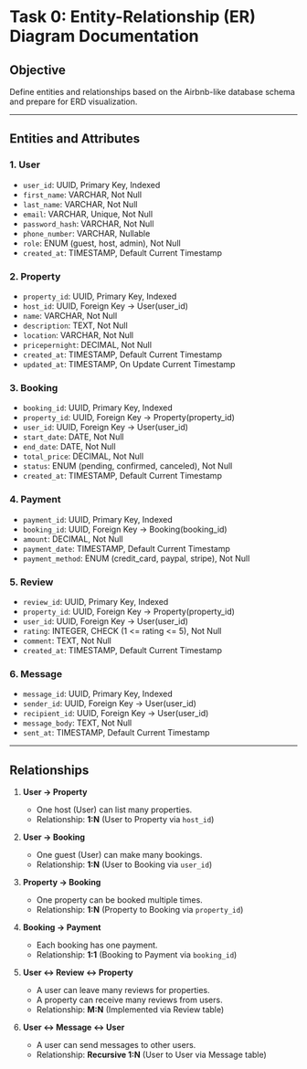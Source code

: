 # Task 0: Entity-Relationship (ER) Diagram Documentation

## Objective

Define entities and relationships based on the Airbnb-like database schema and prepare for ERD visualization.

---

## Entities and Attributes

### 1. **User**

* `user_id`: UUID, Primary Key, Indexed
* `first_name`: VARCHAR, Not Null
* `last_name`: VARCHAR, Not Null
* `email`: VARCHAR, Unique, Not Null
* `password_hash`: VARCHAR, Not Null
* `phone_number`: VARCHAR, Nullable
* `role`: ENUM (guest, host, admin), Not Null
* `created_at`: TIMESTAMP, Default Current Timestamp

### 2. **Property**

* `property_id`: UUID, Primary Key, Indexed
* `host_id`: UUID, Foreign Key → User(user\_id)
* `name`: VARCHAR, Not Null
* `description`: TEXT, Not Null
* `location`: VARCHAR, Not Null
* `pricepernight`: DECIMAL, Not Null
* `created_at`: TIMESTAMP, Default Current Timestamp
* `updated_at`: TIMESTAMP, On Update Current Timestamp

### 3. **Booking**

* `booking_id`: UUID, Primary Key, Indexed
* `property_id`: UUID, Foreign Key → Property(property\_id)
* `user_id`: UUID, Foreign Key → User(user\_id)
* `start_date`: DATE, Not Null
* `end_date`: DATE, Not Null
* `total_price`: DECIMAL, Not Null
* `status`: ENUM (pending, confirmed, canceled), Not Null
* `created_at`: TIMESTAMP, Default Current Timestamp

### 4. **Payment**

* `payment_id`: UUID, Primary Key, Indexed
* `booking_id`: UUID, Foreign Key → Booking(booking\_id)
* `amount`: DECIMAL, Not Null
* `payment_date`: TIMESTAMP, Default Current Timestamp
* `payment_method`: ENUM (credit\_card, paypal, stripe), Not Null

### 5. **Review**

* `review_id`: UUID, Primary Key, Indexed
* `property_id`: UUID, Foreign Key → Property(property\_id)
* `user_id`: UUID, Foreign Key → User(user\_id)
* `rating`: INTEGER, CHECK (1 <= rating <= 5), Not Null
* `comment`: TEXT, Not Null
* `created_at`: TIMESTAMP, Default Current Timestamp

### 6. **Message**

* `message_id`: UUID, Primary Key, Indexed
* `sender_id`: UUID, Foreign Key → User(user\_id)
* `recipient_id`: UUID, Foreign Key → User(user\_id)
* `message_body`: TEXT, Not Null
* `sent_at`: TIMESTAMP, Default Current Timestamp

---

## Relationships

1. **User → Property**

   * One host (User) can list many properties.
   * Relationship: **1\:N** (User to Property via `host_id`)

2. **User → Booking**

   * One guest (User) can make many bookings.
   * Relationship: **1\:N** (User to Booking via `user_id`)

3. **Property → Booking**

   * One property can be booked multiple times.
   * Relationship: **1\:N** (Property to Booking via `property_id`)

4. **Booking → Payment**

   * Each booking has one payment.
   * Relationship: **1:1** (Booking to Payment via `booking_id`)

5. **User ↔ Review ↔ Property**

   * A user can leave many reviews for properties.
   * A property can receive many reviews from users.
   * Relationship: **M\:N** (Implemented via Review table)

6. **User ↔ Message ↔ User**

   * A user can send messages to other users.
   * Relationship: **Recursive 1\:N** (User to User via Message table)
